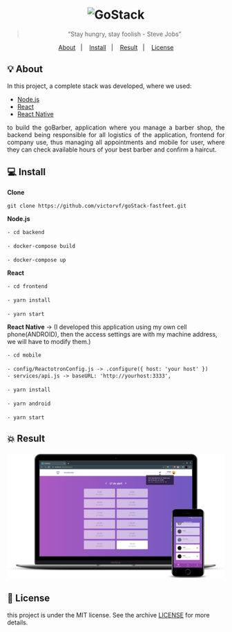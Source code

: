 <h1 align="center">
    <img alt="GoStack" src="https://rocketseat-cdn.s3-sa-east-1.amazonaws.com/bootcamp-header.png" width="200px" />
</h1>

<blockquote align="center">“Stay hungry, stay foolish - Steve Jobs”</blockquote>

<p align="center">
  <a href="#bulb-about">About</a>&nbsp;&nbsp;&nbsp;|&nbsp;&nbsp;&nbsp;
  <a href="#computer-install">Install</a>&nbsp;&nbsp;&nbsp;|&nbsp;&nbsp;&nbsp;
  <a href="#boom-result">Result</a>&nbsp;&nbsp;&nbsp;|&nbsp;&nbsp;&nbsp;
  <a href="#memo-license">License</a>
</p>

## :bulb: About

<p>In this project, a complete stack was developed, where we used:</p>

- [Node.js](https://nodejs.org/en/)
- [React](https://reactjs.org/)
- [React Native](https://reactnative.dev/)

<p align="justify">
to build the goBarber, application where you manage a barber shop, the backend being responsible for all logistics of the application, frontend for company use, thus managing all appointments and mobile for user, where they can check available hours of your best barber and confirm a haircut.
</p>

## :computer: Install

**Clone**
```
git clone https://github.com/victorvf/goStack-fastfeet.git
```

**Node.js**

```
- cd backend

- docker-compose build

- docker-compose up
```

**React**

```
- cd frontend

- yarn install

- yarn start
```

**React Native** -> (I developed this application using my own cell phone(ANDROID), then the access settings are with my machine address, we will have to modify them.)

```
- cd mobile

- config/ReactotronConfig.js -> .configure({ host: 'your host' })
- services/api.js -> baseURL: 'http://yourhost:3333',

- yarn install

- yarn android

- yarn start
```

## :boom: Result

<h3 align="center">
    <img alt="GoStack" src=".github/result.png" width="1920px" />
</h3>

## :memo: License

this project is under the MIT license. See the archive [LICENSE](https://github.com/Rocketseat/bootcamp-gostack-desafio-03/blob/master/LICENSE.md) for more details.
